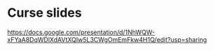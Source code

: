 # Curse slides
https://docs.google.com/presentation/d/1NhWQW-xFYaA8DqWDlXdAVtXQIw5L3CWgOmEmFkw4H1Q/edit?usp=sharing
